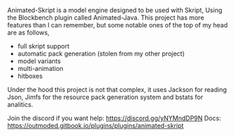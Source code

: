 Animated-Skript is a model engine designed to be used with Skript, Using the Blockbench plugin called Animated-Java.
This project has more features than I can remember, but some notable ones of the top of my head are as follows,

- full skript support
- automatic pack generation (stolen from my other project)
- model variants
- multi-animation
- hitboxes

Under the hood this project is not that complex, it uses Jackson for reading Json, Jimfs for the resource pack generation system and bstats for analitics.

Join the discord if you want help: https://discord.gg/yNYMndDP9N
Docs: https://outmoded.gitbook.io/plugins/plugins/animated-skript
